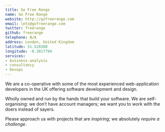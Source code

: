```yaml
---
title: Go Free Range
name: Go Free Range
website: http://gofreerange.com
email: lets@gofreerange.com
twitter: freerange
github: freerange
telephone: N/A
address: London, United Kingdom
latitude: 51.528308
longitude: -0.3817794
services:
- business-analysis
- consultancy
- Devops
---
```


We are a co-operative with some of the most experienced web-application developers in the UK offering software development and design.

Wholly owned and run by the hands that build your software. We are self-organising: we don’t have account managers; we want you to work with the doers instead of sayers.

Please approach us with projects that are _inspiring_; we absolutely _require a challenge_.
